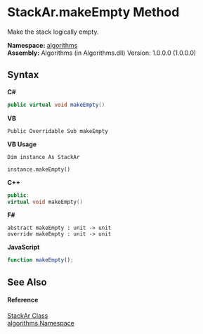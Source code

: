 # StackAr.makeEmpty Method 
 

Make the stack logically empty.

**Namespace:**&nbsp;<a href="82f88b43-fdc9-bc99-9558-75fce96d448f">algorithms</a><br />**Assembly:**&nbsp;Algorithms (in Algorithms.dll) Version: 1.0.0.0 (1.0.0.0)

## Syntax

**C#**<br />
``` C#
public virtual void makeEmpty()
```

**VB**<br />
``` VB
Public Overridable Sub makeEmpty
```

**VB Usage**<br />
``` VB Usage
Dim instance As StackAr

instance.makeEmpty()
```

**C++**<br />
``` C++
public:
virtual void makeEmpty()
```

**F#**<br />
``` F#
abstract makeEmpty : unit -> unit 
override makeEmpty : unit -> unit 
```

**JavaScript**<br />
``` JavaScript
function makeEmpty();
```


## See Also


#### Reference
<a href="b4a5e2b4-76ec-c8ca-0bcc-afef582efb60">StackAr Class</a><br /><a href="82f88b43-fdc9-bc99-9558-75fce96d448f">algorithms Namespace</a><br />